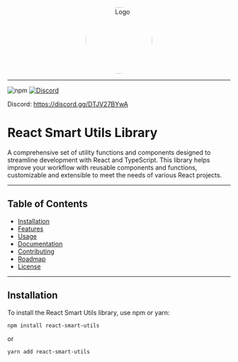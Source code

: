 



  <p align="center">
   <img src="https://github.com/user-attachments/assets/d7bdda65-f20b-4cb1-9cb0-da13df366c95" alt="Logo" width="150" height="150" style="border-radius: 50%;" />
  </p>

  ---


![npm](https://img.shields.io/npm/v/react-smart-utils) 
[![Discord](https://img.shields.io/discord/123456789012345678)](https://discord.gg/DTJV27BYwA)

Discord: https://discord.gg/DTJV27BYwA






# React Smart Utils Library

A comprehensive set of utility functions and components designed to streamline development with React and TypeScript. This library helps improve your workflow with reusable components and functions, customizable and extensible to meet the needs of various React projects.

---

## Table of Contents

- [Installation](#installation)
- [Features](#features)
- [Usage](#usage)
- [Documentation](#documentation)
- [Contributing](#contributing)
- [Roadmap](#roadmap)
- [License](#license)

---

## Installation

To install the React Smart Utils library, use npm or yarn:


```bash
npm install react-smart-utils
```
  or 
 
```bash
yarn add react-smart-utils
```
